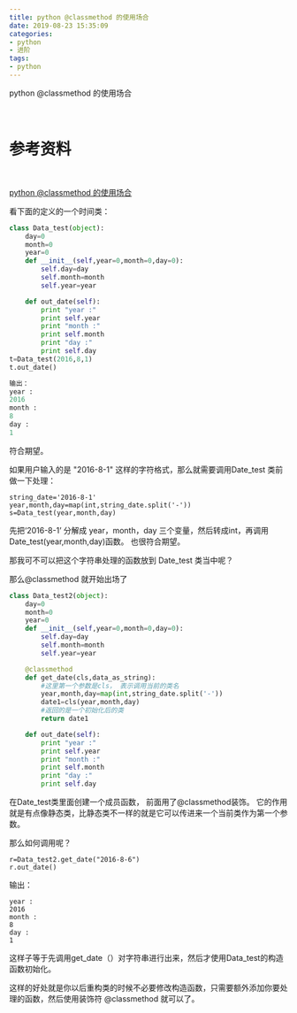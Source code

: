 ```yaml
---
title: python @classmethod 的使用场合
date: 2019-08-23 15:35:09
categories:
- python
- 进阶
tags:
- python
---
```

python @classmethod 的使用场合

<!-- more -->

<br/>

# 参考资料

<br/>

[python @classmethod 的使用场合](https://blog.csdn.net/dyh4201/article/details/78336529)

看下面的定义的一个时间类：

```python
class Data_test(object):
    day=0
    month=0
    year=0
    def __init__(self,year=0,month=0,day=0):
        self.day=day
        self.month=month
        self.year=year

    def out_date(self):
        print "year :"
        print self.year
        print "month :"
        print self.month
        print "day :"
        print self.day
t=Data_test(2016,8,1)
t.out_date()

输出： 
year :
2016
month :
8
day :
1
```

符合期望。

如果用户输入的是 "2016-8-1" 这样的字符格式，那么就需要调用Date_test 类前做一下处理：

	string_date='2016-8-1'
	year,month,day=map(int,string_date.split('-'))
	s=Data_test(year,month,day)

先把‘2016-8-1’ 分解成 year，month，day 三个变量，然后转成int，再调用Date_test(year,month,day)函数。 也很符合期望。

那我可不可以把这个字符串处理的函数放到 Date_test 类当中呢？

那么@classmethod 就开始出场了

```python
class Data_test2(object):
    day=0
    month=0
    year=0
    def __init__(self,year=0,month=0,day=0):
        self.day=day
        self.month=month
        self.year=year

    @classmethod
    def get_date(cls,data_as_string):
        #这里第一个参数是cls， 表示调用当前的类名
        year,month,day=map(int,string_date.split('-'))
        date1=cls(year,month,day)
        #返回的是一个初始化后的类
        return date1

    def out_date(self):
        print "year :"
        print self.year
        print "month :"
        print self.month
        print "day :"
        print self.day
```

在Date_test类里面创建一个成员函数， 前面用了@classmethod装饰。 它的作用就是有点像静态类，比静态类不一样的就是它可以传进来一个当前类作为第一个参数。

那么如何调用呢？

	r=Data_test2.get_date("2016-8-6")
	r.out_date()

输出：

	year :
	2016
	month :
	8
	day :
	1

这样子等于先调用get_date（）对字符串进行出来，然后才使用Data_test的构造函数初始化。

这样的好处就是你以后重构类的时候不必要修改构造函数，只需要额外添加你要处理的函数，然后使用装饰符 @classmethod 就可以了。